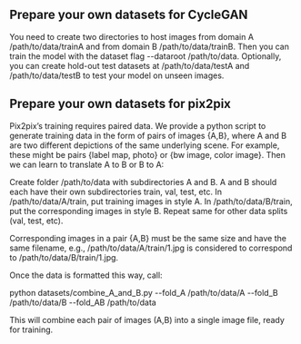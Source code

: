 ## Prepare your own datasets for CycleGAN

You need to create two directories to host images from domain A /path/to/data/trainA and from domain B /path/to/data/trainB. Then you can train the model with the dataset flag --dataroot /path/to/data. Optionally, you can create hold-out test datasets at /path/to/data/testA and /path/to/data/testB to test your model on unseen images.

## Prepare your own datasets for pix2pix
Pix2pix’s training requires paired data. We provide a python script to generate training data in the form of pairs of images {A,B}, where A and B are two different depictions of the same underlying scene. For example, these might be pairs {label map, photo} or {bw image, color image}. Then we can learn to translate A to B or B to A:

Create folder /path/to/data with subdirectories A and B. A and B should each have their own subdirectories train, val, test, etc. In /path/to/data/A/train, put training images in style A. In /path/to/data/B/train, put the corresponding images in style B. Repeat same for other data splits (val, test, etc).

Corresponding images in a pair {A,B} must be the same size and have the same filename, e.g., /path/to/data/A/train/1.jpg is considered to correspond to /path/to/data/B/train/1.jpg.

Once the data is formatted this way, call:

python datasets/combine_A_and_B.py --fold_A /path/to/data/A --fold_B /path/to/data/B --fold_AB /path/to/data

This will combine each pair of images (A,B) into a single image file, ready for training.


